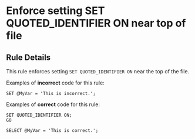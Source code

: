 # Enforce setting SET QUOTED_IDENTIFIER ON near top of file

## Rule Details

This rule enforces setting `SET QUOTED_IDENTIFIER ON`
near the top of the file.

Examples of **incorrect** code for this rule:

```tsql
SET @MyVar = 'This is incorrect.';
```

Examples of **correct** code for this rule:

```tsql
SET QUOTED_IDENTIFIER ON;
GO

SELECT @MyVar = 'This is correct.';
```
